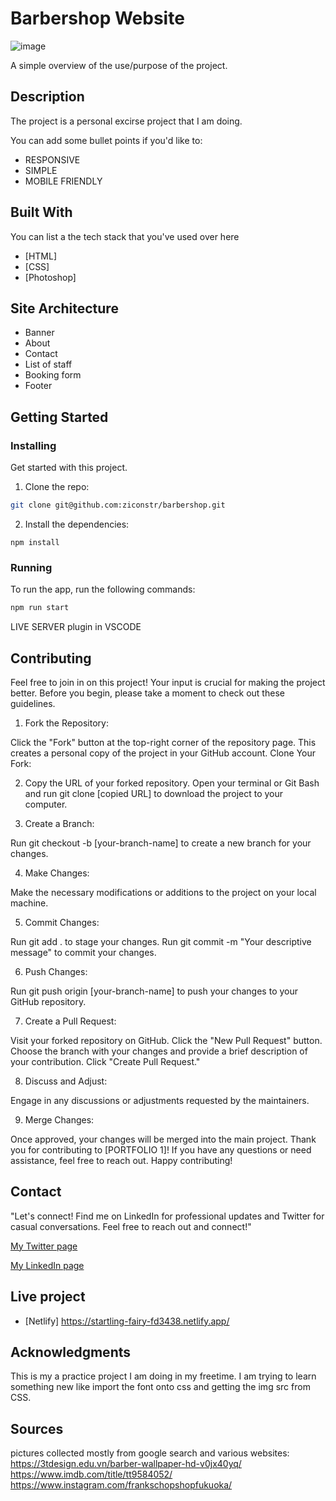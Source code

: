 # Barbershop Website

![image](/images/barbershopmobile.png)

A simple overview of the use/purpose of the project.

## Description

The project is a personal excirse project that I am doing. 

You can add some bullet points if you'd like to:

- RESPONSIVE
- SIMPLE
- MOBILE FRIENDLY

## Built With

You can list a the tech stack that you've used over here

- [HTML]
- [CSS]
- [Photoshop]

## Site Architecture

- Banner
- About 
- Contact
- List of staff 
- Booking form
- Footer


## Getting Started

### Installing

Get started with this project.

1. Clone the repo:

```bash
git clone git@github.com:ziconstr/barbershop.git
```

2. Install the dependencies:

```
npm install
```

### Running

To run the app, run the following commands:

```bash
npm run start
```

LIVE SERVER plugin in VSCODE


## Contributing

Feel free to join in on this project! Your input is crucial for making the project better. Before you begin, please take a moment to check out these guidelines.

1. Fork the Repository:

Click the "Fork" button at the top-right corner of the repository page. This creates a personal copy of the project in your GitHub account.
Clone Your Fork:

2. Copy the URL of your forked repository.
Open your terminal or Git Bash and run git clone [copied URL] to download the project to your computer.

3. Create a Branch:

Run git checkout -b [your-branch-name] to create a new branch for your changes.

4. Make Changes:

Make the necessary modifications or additions to the project on your local machine.

5. Commit Changes:

Run git add . to stage your changes.
Run git commit -m "Your descriptive message" to commit your changes.

6. Push Changes:

Run git push origin [your-branch-name] to push your changes to your GitHub repository.

7. Create a Pull Request:

Visit your forked repository on GitHub.
Click the "New Pull Request" button.
Choose the branch with your changes and provide a brief description of your contribution.
Click "Create Pull Request."

8. Discuss and Adjust:

Engage in any discussions or adjustments requested by the maintainers.

9. Merge Changes:

Once approved, your changes will be merged into the main project.
Thank you for contributing to [PORTFOLIO 1]! If you have any questions or need assistance, feel free to reach out. Happy contributing!

## Contact

"Let's connect! Find me on LinkedIn for professional updates and Twitter for casual conversations. Feel free to reach out and connect!"

[My Twitter page](www.twitter.com/ziconstr)

[My LinkedIn page](https://www.linkedin.com/in/zico-sebastian-825017135/)



## Live project

- [Netlify] https://startling-fairy-fd3438.netlify.app/


## Acknowledgments

This is my a practice project I am doing in my freetime. I am trying to learn something new like import the font onto css and getting the img src from CSS.


## Sources

pictures collected mostly from google search and various websites:
https://3tdesign.edu.vn/barber-wallpaper-hd-v0jx40yq/
https://www.imdb.com/title/tt9584052/
https://www.instagram.com/frankschopshopfukuoka/